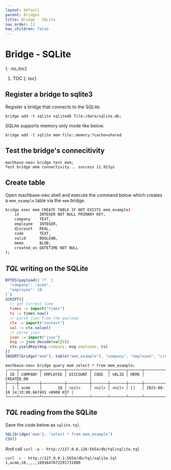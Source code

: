 ```yaml
---
layout: default
parent: Bridges
title: Bridge - SQLite
nav_order: 11
has_children: false
---
```


# Bridge - SQLite
{: .no_toc}

1. TOC
{: toc}

## Register a bridge to sqlite3

Register a bridge that connects to the SQLite.

```
bridge add -t sqlite sqlitedb file:/data/sqlite.db;
```

SQLite supports memory only mode like below.


```
bridge add -t sqlite mem file::memory:?cache=shared
```

## Test the bridge's connecitivity

```
machbase-neo» bridge test mem;
Test bridge mem connectivity... success 11.917µs
```

## Create table

Open machbase-neo shell and execute the command below which creates a `mem_example` table via the `mem` bridge.

```sh
bridge exec mem CREATE TABLE IF NOT EXISTS mem_example(
    id         INTEGER NOT NULL PRIMARY KEY,
    company    TEXT,
    employee   INTEGER,
    discount   REAL,
    code       TEXT,
    valid      BOOLEAN,
    memo       BLOB,
    created_on DATETIME NOT NULL
);
```

## *TQL* writing on the SQLite

```js
BYTES(payload() ?? `{
  "company": "acme",
  "employee": 10
}`)
SCRIPT({
  // get current time
  times := import("times")
  ts := times.now()
  // parse json from the payload
  ctx := import("context")
  val := ctx.value()
  // parse json
  json := import("json")
  msg := json.decode(val[0])
  ctx.yieldKey(msg.company, msg.employee, ts)
})
INSERT(bridge("mem"), table("mem_example"), "company", "employee", "created_on")
```

```
machbase-neo» bridge query mem select * from mem_example;
╭────┬─────────┬──────────┬──────────┬───────┬───────┬──────┬──────────────────────────────────────╮
│ ID │ COMPANY │ EMPLOYEE │ DISCOUNT │ CODE  │ VALID │ MEMO │ CREATED_ON                           │
├────┼─────────┼──────────┼──────────┼───────┼───────┼──────┼──────────────────────────────────────┤
│  1 │ acme    │       10 │ <nil>    │ <nil> │ <nil> │ []   │ 2023-08-10 14:33:08.667491 +0900 KST │
╰────┴─────────┴──────────┴──────────┴───────┴───────┴──────┴──────────────────────────────────────╯
```

## *TQL* reading from the SQLite

Save the code below as `sqlite.tql`.

```js
SQL(bridge('mem'), "select * from mem_example")
CSV()
```

And call `curl -o - http://127.0.0.126:5654/db/tql/sqlite.tql`

```sh
curl -o - http://127.0.0.1:5654/db/tql/sqlite.tql
1,acme,10,,,,,1691647672291731000
```